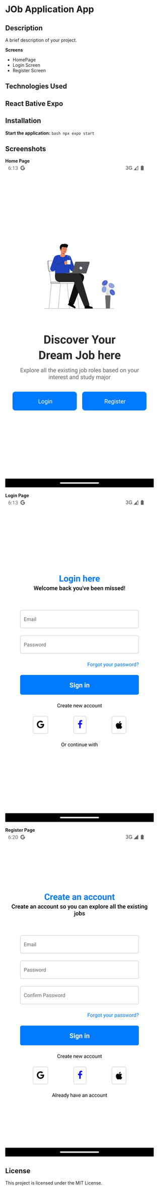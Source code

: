 # JOb Application App

## Description
A brief description of your project.

**Screens**  
- HomePage  
- Login Screen 
- Register Screen

## Technologies Used
##  React Bative Expo

## Installation

 **Start the application:**
    ```bash
    npx expo start
    ```

## Screenshots

**Home Page**  
![Home Page Screenshot](./assets/readme/home.png)

**Login Page**  
![Login Page Screenshot](./assets/readme/login.png)

**Register Page**  
![Login Page Screenshot](./assets/readme/register.png)
## License
This project is licensed under the MIT License.
